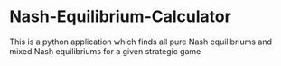 # Nash-Equilibrium-Calculator
This is a python application which finds all pure Nash equilibriums and mixed Nash equilibriums for a given strategic game
